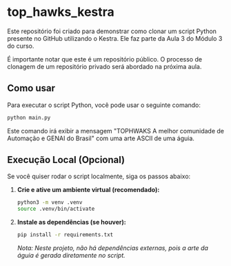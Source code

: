 # top_hawks_kestra

Este repositório foi criado para demonstrar como clonar um script Python presente no GitHub utilizando o Kestra. Ele faz parte da Aula 3 do Módulo 3 do curso.

É importante notar que este é um repositório público. O processo de clonagem de um repositório privado será abordado na próxima aula.

## Como usar

Para executar o script Python, você pode usar o seguinte comando:

```bash
python main.py
```

Este comando irá exibir a mensagem "TOPHWAKS A melhor comunidade de Automação e GENAI do Brasil" com uma arte ASCII de uma águia.

## Execução Local (Opcional)

Se você quiser rodar o script localmente, siga os passos abaixo:

1.  **Crie e ative um ambiente virtual (recomendado):**

    ```bash
    python3 -m venv .venv
    source .venv/bin/activate
    ```

2.  **Instale as dependências (se houver):**

    ```bash
    pip install -r requirements.txt
    ```

    *Nota: Neste projeto, não há dependências externas, pois a arte da águia é gerada diretamente no script.*